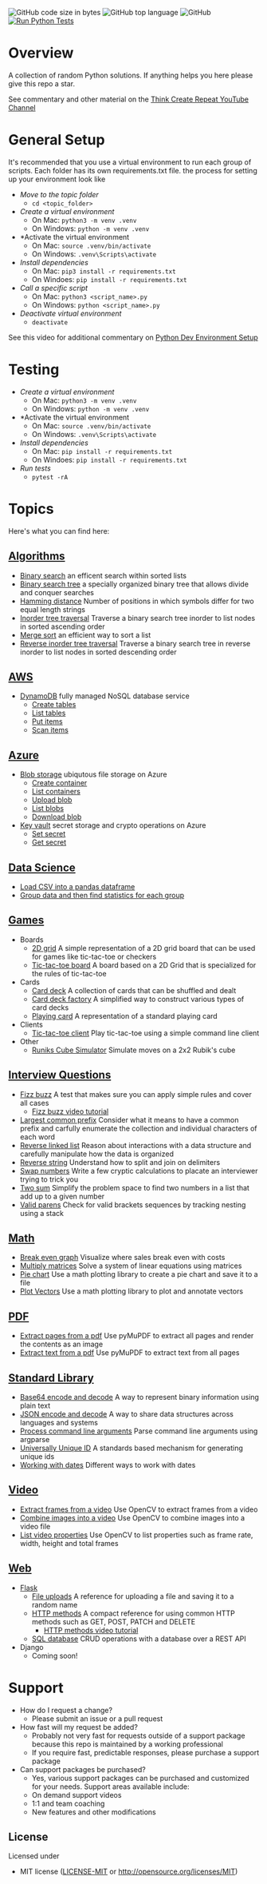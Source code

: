 ![GitHub code size in bytes](https://img.shields.io/github/languages/code-size/ccozad/python-playground)
![GitHub top language](https://img.shields.io/github/languages/top/ccozad/python-playground)
![GitHub](https://img.shields.io/github/license/ccozad/python-playground)
[![Run Python Tests](https://github.com/ccozad/python-playground/actions/workflows/pytest.yml/badge.svg)](https://github.com/ccozad/python-playground/actions/workflows/pytest.yml)

# Overview
 A collection of random Python solutions. If anything helps you here please give this repo a star.

 See commentary and other material on the [Think Create Repeat YouTube Channel](https://www.youtube.com/channel/UC1g9I6VprOjOn48jWC0mzmA)

# General Setup
It's recommended that you use a virtual environment to run each group of scripts. Each folder has its own requirements.txt file. the process for setting up your environment look like

 - *Move to the topic folder*
   - `cd <topic_folder>`
 - *Create a virtual environment*
   - On Mac: `python3 -m venv .venv`
   - On Windows: `python -m venv .venv`
 - *Activate the virtual environment
   - On Mac: `source .venv/bin/activate`
   - On Windows: `.venv\Scripts\activate`
 - *Install dependencies*
   - On Mac: `pip3 install -r requirements.txt`
   - On Windoes: `pip install -r requirements.txt`
 - *Call a specific script*
   - On Mac: `python3 <script_name>.py`
   - On Windows: `python <script_name>.py`
 - *Deactivate virtual environment*
   - `deactivate`

See this video for additional commentary on [Python Dev Environment Setup](https://www.youtube.com/watch?v=tk5WHjVuC4Q)

# Testing

 - *Create a virtual environment*
   - On Mac: `python3 -m venv .venv`
   - On Windows: `python -m venv .venv`
 - *Activate the virtual environment
   - On Mac: `source .venv/bin/activate`
   - On Windows: `.venv\Scripts\activate`
 - *Install dependencies*
   - On Mac: `pip install -r requirements.txt`
   - On Windoes: `pip install -r requirements.txt`
 - *Run tests*
   - `pytest -rA`

# Topics
Here's what you can find here:

## [Algorithms](/algorithms/)
- [Binary search](/algorithms/binary_search_client.py) an efficent search within sorted lists
- [Binary search tree](/algorithms/binary_tree.py) a specially organized binary tree that allows divide and conquer searches
- [Hamming distance](/algorithms/hamming_distance.py) Number of positions in which symbols differ for two equal length strings
- [Inorder tree traversal](/algorithms/binary_search_tree_walker.py) Traverse a binary search tree inorder to list nodes in sorted ascending order
- [Merge sort](/algorithms/merge_sort_client.py) an efficient way to sort a list
- [Reverse inorder tree traversal](/algorithms/binary_search_tree_walker.py) Traverse a binary search tree in reverse inorder to list nodes in sorted descending order

## [AWS](/aws/)
 - [DynamoDB](/aws/dynamodb/) fully managed NoSQL database service
   - [Create tables](/aws/dynamodb/create_tables.py) 
   - [List tables](/aws/dynamodb/list_tables.py) 
   - [Put items](/aws/dynamodb/put_items.py)
   - [Scan items](/aws/dynamodb/scan_items.py)

## [Azure](/azure/)
 - [Blob storage](/azure/blob_storage/) ubiqutous file storage on Azure
   - [Create container](/azure/blob_storage/create_container.py) 
   - [List containers](/azure/blob_storage/list_containers.py) 
   - [Upload blob](/azure/blob_storage/upload_blob.py) 
   - [List blobs](/azure/blob_storage/list_blobs.py) 
   - [Download blob](/azure/blob_storage/download_blob.py)
 - [Key vault](/azure/key_vault/) secret storage and crypto operations on Azure
   - [Set secret](/azure/key_vault/set_secret.py)
   - [Get secret](/azure/key_vault/get_secret.py)

## [Data Science](/data_science/)
 - [Load CSV into a pandas dataframe](/data_science/load_csv.py) 
 - [Group data and then find statistics for each group](/data_science/stats_by_group.py)

## [Games](/games/)
 - Boards
   - [2D grid](/games/boards/grid_2d.py) A simple representation of a 2D grid board that can be used for games like tic-tac-toe or checkers
   - [Tic-tac-toe board](/games/boards/tic_tac_toe_board.py) A board based on a 2D Grid that is specialized for the rules of tic-tac-toe
 - Cards
   - [Card deck](/games/cards/card_deck.py) A collection of cards that can be shuffled and dealt
   - [Card deck factory](/games/cards/card_deck_factory.py) A simplified way to construct various types of card decks
   - [Playing card](/games/cards/playing_card.py) A representation of a standard playing card
 - Clients
   - [Tic-tac-toe client](/games/game_clients/tic_tac_toe_client.py) Play tic-tac-toe using a simple command line client
 - Other
   - [Runiks Cube Simulator](/games/rubiks_cube/rubiks-cube-2x2.py) Simulate moves on a 2x2 Rubik's cube

## [Interview Questions](/interview_questions/)
 - [Fizz buzz](/interview_questions/fizz_buzz.py) A test that makes sure you can apply simple rules and cover all cases
    - [Fizz buzz video tutorial](https://www.youtube.com/watch?v=8Kc7iAyuIkU)
 - [Largest common prefix](/interview_questions/largest_common_prefix.py) Consider what it means to have a common prefix and carfully enumerate the collection and individual characters of each word
 - [Reverse linked list](/interview_questions/reverse_linked_list.py) Reason about interactions with a data structure and carefully manipulate how the data is organized
 - [Reverse string](/interview_questions/reverse_string.py) Understand how to split and join on delimiters 
 - [Swap numbers](/interview_questions/swap_numbers.py) Write a few cryptic calculations to placate an interviewer trying to trick you
 - [Two sum](/interview_questions/two_sum.py) Simplify the problem space to find two numbers in a list that add up to a given number
 - [Valid parens](/interview_questions/valid_parens.py) Check for valid brackets sequences by tracking nesting using a stack

## [Math](/math/)
 - [Break even graph](/math/break_even_chart.py) Visualize where sales break even with costs
 - [Multiply matrices](/math/multiply_matrices.py) Solve a system of linear equations using matrices
 - [Pie chart](/math/pie_chart.py) Use a math plotting library to create a pie chart and save it to a file
 - [Plot Vectors](/math/plot_vectors.py) Use a math plotting library to plot and annotate vectors

## [PDF](/pdf/)
 - [Extract pages from a pdf](/pdf/extract_pages.py) Use pyMuPDF to extract all pages and render the contents as an image
 - [Extract text from a pdf](/pdf/extract_text.py) Use pyMuPDF to extract text from all pages

## [Standard Library](/standard_library/)
 - [Base64 encode and decode](/standard_library/base64_example.py) A way to represent binary information using plain text
 - [JSON encode and decode](/standard_library/json_example.py) A way to share data structures across languages and systems
 - [Process command line arguments](/standard_library/argparse_example.py) Parse command line arguments using argparse
 - [Universally Unique ID](/standard_library/uuid_example.py) A standards based mechanism for generating unique ids
 - [Working with dates](/standard_library/datetime_example.py) Different ways to work with dates

## [Video](/video/)
 - [Extract frames from a video](/video/extract_video_frames.py) Use OpenCV to extract frames from a video
 - [Combine images into a video](/video/video_from_images.py) Use OpenCV to combine images into a video file
 - [List video properties](/video/video_properties.py) Use OpenCV to list properties such as frame rate, width, height and total frames

## [Web](/web/)
 - [Flask](/web/flask/)
   - [File uploads](/web/flask/file_uploads/app.py) A reference for uploading a file and saving it to a random name
   - [HTTP methods](/web/flask/http_methods/app.py) A compact reference for using common HTTP methods such as GET, POST, PATCH and DELETE
      - [HTTP methods video tutorial](https://www.youtube.com/watch?v=8pZwHItj0tg)
   - [SQL database](/web/flask/sql_database/) CRUD operations with a database over a REST API
 - Django
   - Coming soon!

# Support
 - How do I request a change?
   - Please submit an issue or a pull request
 - How fast will my request be added?
   - Probably not very fast for requests outside of a support package because this repo is maintained by a working professional
   - If you require fast, predictable responses, please purchase a support package
 - Can support packages be purchased?
   - Yes, various support packages can be purchased and customized for your needs. Support areas available include:
   - On demand support videos
   - 1:1 and team coaching
   - New features and other modifications

## License

Licensed under

 - MIT license
   ([LICENSE-MIT](LICENSE-MIT) or http://opensource.org/licenses/MIT)